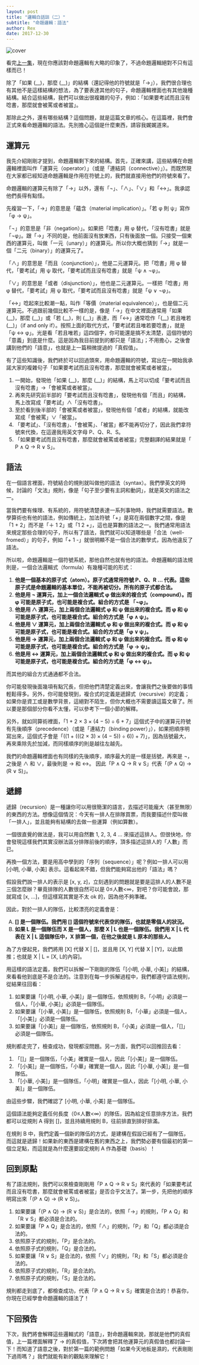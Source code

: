 ```yaml
---
layout: post
title: "邏輯白話談（二）"
subtitle: "命題邏輯：語法"
author: Rex
date: 2017-12-30
---
```


![cover](cover.png)

看完[上一集](/2017/07/27/logic-1/)，現在你應該對命題邏輯有大略的印象了，不過命題邏輯絕對不只有這樣而已！

除了「如果 (\_\_)，那麼 (\_\_)」的結構（還記得他的符號就是「→」），我們很合理也有其他不是這樣結構的想法，為了要表達其他的句子，命題邏輯裡面也有其他幾種結構。結合這些結構，我們可以做出很複雜的句子，例如：「如果要考試而且沒有唸書，那麼就會被罵或者被當」。

那除此之外，還有哪些結構？這個問題，就是這篇文章的核心。在這篇裡，我們會正式來看命題邏輯的語法。先別擔心這個是什麼東西，請容我娓娓道來。

## 運算元

我先介紹剛剛才提到，命題邏輯剩下來的結構。首先，正確來講，這些結構在命題邏輯裡面叫作「運算元（operator）」（或是「連結詞（connective）」）。而既然現在大家都已經知道命題邏輯是作用在符號上的，我們就直接用他們的符號來看了。

命題邏輯的運算元有除了「→」以外，還有「¬」、「∧」、「∨」和「↔」。我承認他們長得有點怪。

先複習一下，「→」的意思是「蘊含（material implication）」。「若 φ 則 ψ」寫作「φ → ψ」。

「¬」的意思是「非（negation）」。如果把「唸書」用 φ 替代，「沒有唸書」就是「¬φ」。跟「→」不同的是，他前面沒有放東西，只有後面放一個。只接受一個東西的運算元，叫做「一元（unary）」的運算元。所以你大概也猜到「→」就是一個「二元（binary）」的運算元了。

「∧」的意思是「而且（conjunction）」，他是二元運算元。把「唸書」用 φ 替代，「要考試」用 ψ 取代，「要考試而且沒有唸書」就是「ψ ∧ ¬φ」。

「∨」的意思是「或者（disjunction）」，他也是二元運算元。一樣把「唸書」用 φ 替代，「要考試」用 ψ 取代，「要考試而且沒有唸書」就是「ψ ∨ ¬φ」。

「↔」唸起來比較潮一點，叫作「等價（material equivalence）」，也是個二元運算元。不過跟前幾個比較不一樣的是，像是「→」在中文裡面通常用「如果 (\_\_)，那麼 (\_\_)」或「若 (\_\_)，則 (\_\_)」表達，而「↔」通常唸作「(\_\_) 若且唯若 (\_\_)」（if and only if）。按照上面的取代方式，「要考試若且唯若要唸書」，就是「ψ ↔ φ」。光是看「若且唯若」這四個字，你可能還是搞不太清楚，這個符號的「意義」到底是什麼。這是因為我目前提到的都只是「語法」；不用擔心，之後會講到他們的「語意」，也就是上一篇稍微提過的「真假值」。

有了這些知識後，我們終於可以回過頭來，用命題邏輯的符號，寫出在一開始我承諾大家的複雜句子「如果要考試而且沒有唸書，那麼就會被罵或者被當」。

1. 一開始，發現他「如果 (\_\_)，那麼 (\_\_)」的結構，馬上可以切成「要考試而且沒有唸書」→「會被罵或者被當」。
2. 再來先研究前半部的「要考試而且沒有唸書」，發現他有個「而且」的結構，馬上改寫成「要考試」∧「沒有唸書」。
3. 至於看到後半部的「會被罵或者被當」，發現他有個「或者」的結構，就能改寫成「會被罵」∨「被當」。
4. 「要考試」、「沒有唸書」、「會被罵」、「被當」都不能再切分了，因此我們拿符號來代換，在這邊我用英文字母 P、Q、R、S。
5. 「如果要考試而且沒有唸書，那麼就會被罵或者被當」完整翻譯的結果就是「 P ∧ Q → R ∨ S」。

## 語法

在一個語言裡面，符號結合的規則就叫做他的語法（syntax）。我們學英文的時候，討論的「文法」規則，像是「句子至少要有主詞和動詞」，就是英文的語法之一。

當我們要有條理、有系統的，用符號清楚表達一系列事物時，我們就需要語法。數學算術也有他的語法，例如傳統上，加法符號「+」是寫在兩個數字之間，像是「1 + 2」而不是「＋ 1 2」或「1 2 +」，這也是算數的語法之一。我們通常用語法來規定那些合理的句子，所以有了語法，我們就可以知道哪些是「合法（well-fromed）」的句子，例如「+ 1 -」就很明顯不是一個合法的數學式，因為他違反了語法。

所以啦，命題邏輯是一個符號系統，那他自然也就有他的語法。命題邏輯的語法規則是，一個合法邏輯式（formula）有幾種可能的形式：

1. <strong>他是一個基本的原子式（atom）。原子式通常用符號 P、Q、R … 代表。這些原子式是命題邏輯的基本單位，不能再被切分。所有的原子式都合法。</strong>
2. <strong>他是用 ¬ 運算元，加上一個合法邏輯式 φ 做出來的複合式（compound）。而 φ 可能是原子式，也可能是複合式。組合的方式是 「¬φ」。</strong>
3. <strong>他是用 ∧ 運算元，加上兩個合法邏輯式 φ 和 ψ 做出來的複合式。而 φ 和 ψ 可能是原子式，也可能是複合式。組合的方式是「φ ∧ ψ」。</strong>
4. <strong>他是用 ∨ 運算元，加上兩個合法邏輯式 φ 和 ψ 做出來的複合式。而 φ 和 ψ 可能是原子式，也可能是複合式。組合的方式是「φ ∨ ψ」。</strong>
5. <strong>他是用 → 運算元，加上兩個合法邏輯式 φ 和 ψ 做出來的複合式。而 φ 和 ψ 可能是原子式，也可能是複合式。組合的方式是「φ → ψ」。</strong>
6. <strong>他是用 ↔ 運算元，加上兩個合法邏輯式 φ 和 ψ 做出來的複合式。而 φ 和 ψ 可能是原子式，也可能是複合式。組合的方式是「φ ↔ ψ」。</strong>

而其他的組合方式通通都不合法。

你可能發現後面幾項有點冗長，但把他們清楚定義出來，會讓我們之後要做的事情輕鬆得多。另外，你可能發現到，複合式的定義是遞歸式（recursive）的定義；如果你是資工或是數學背景，這絕對不陌生，但你大概也不需要讀這篇文章了。所以要是那個部分你看不太懂，可以參考下一個小節的解釋。

另外，就如同算術裡面，「1 + 2 × 3 × (4 − 5) ÷ 6 + 7」這個式子中的運算元符號有先後順序（precedence）（或是「連結力（binding power）」），如果把順序明寫出來，這個式子會是「((1 + (((2 × 3) × (4 − 5)) ÷ 6)) + 7)」，因為括號最大，再來乘除先於加減，而同樣順序的則是越往左越先。

我們的命題邏輯裡面也有同樣的先後順序，順序最大的是一樣是括號，再來是 ¬，之後是 ∧ 和 ∨，最後則是 → 和 ↔。 因此「P ∧ Q → R ∨ S」代表「(P ∧ Q) → (R ∨ S)」。

## 遞歸

遞歸（recursion）是一種讓你可以用很簡潔的語言，去描述可能龐大（甚至無限）的東西的方法。想像這個情況：今天有一排人在排隊買票，而我要描述什麼叫做「一排人」，並且能夠有結構的去做一些運算（例如算數）。

一個很直覺的做法是，我可以用自然數 1, 2, 3, 4 … 來描述這排人。但很快地，你會發現這樣我們其實沒辦法區分排隊前後的順序，頂多描述這排人的「人數」而已。

再換一個方法，要是用高中學到的「序列（sequence）」呢？例如一排人可以用 [小明, 小華, 小美] 表示。這看起來不錯，但我們能夠寫出他的「語法」嗎？

假設我們說一排人的表示是 [x, y, z]，立刻遇到的問題就是要是這排人的人數不是三個怎麼辦？畢竟排隊的人數很自然可以是 0≤人數<∞，對吧？你可能會說，那就寫成 [x, …]，但這樣寫其實是不太 ok 的，因為他不夠準確。

因此，對於一排人的隊伍，比較漂亮的定義會是：

<ol type="A">
<li><strong>[] 是一個隊伍。我們用 [] 這個符號來代表空的隊伍，也就是零個人的狀況。</strong></li>
<li><strong>如果 L 是一個隊伍而 X 是一個人，那麼 X | L 也是一個隊伍。我們用 X | L 代表在 X | L 這個隊伍中，X 排第一個，在他之後就是 L 原本的那些人。</strong></li>
</ol>

為了方便起見，我們將用 [X] 代替 X | []，並且用 [X, Y] 代替 X | [Y]，以此類推；也就是 X | L = [X, L的內容]。

用這樣的語法定義，我們可以拆解一下剛剛的隊伍「[小明, 小華, 小美]」的結構，來看看他到底是不是合法的。注意到在每一步拆解過程中，我們都遵守語法規則，從結果往回看：

1. 如果要讓「[小明, 小華, 小美]」是一個隊伍，依照規則 B，「小明」必須是一個人，「[小華, 小美]」必須是一個隊伍。
2. 如果要讓「[小華, 小美]」是一個隊伍，依照規則 B，「小華」必須是一個人，「[小美]」必須是一個隊伍。
3. 如果要讓「[小美]」是一個隊伍，依照規則 B，「小美」必須是一個人，「[]」必須是一個隊伍。

規則都走完了，檢查成功，發現都沒問題。另一方面，我們可以回推回去看：

1. 「[]」是一個隊伍，「小美」確實是一個人，因此「[小美]」是一個隊伍。
2. 「[小美]」是一個隊伍，「小華」確實是一個人，因此「[小華, 小美]」是一個隊伍。
3. 「[小華, 小美]」是一個隊伍，「小明」確實是一個人，因此「[小明, 小華, 小美]」是一個隊伍。

由這些步驟，我們確認了 [小明, 小華, 小美] 是一個隊伍。

這個語法能夠定義任何長度（0≤人數<∞）的隊伍，因為給定任意排序方法，我們都可以從規則 A 得到 []，並且持續用規則 B，往前排直到排好排滿。

在規則 B 中，我們定義一個新的隊伍的方式，是建構在假設已經有了一個隊伍，而這就是遞歸！如果新的東西是建構在舊的東西之上，我們勢必要有個最初的第一個立足點，而這就是為什麼還要設定規則 A 作為基礎（basis）！

## 回到原點

有了語法規則，我們可以來檢查剛剛用「P ∧ Q → R ∨ S」來代表的「如果要考試而且沒有唸書，那麼就會被罵或者被當」是否合乎文法了。第一步，先把他的順序明寫出來「(P ∧ Q) → (R ∨ S)」。

1. 如果要讓「(P ∧ Q) → (R ∨ S)」是合法的，依照「→」的規則，「P ∧ Q」和「R ∨ S」都必須是合法的。
2. 如果要讓「P ∧ Q」是合法的，依照「∧」的規則，「P」和「Q」都必須是合法的。
3. 依照原子式的規則，「P」是合法的。
4. 依照原子式的規則，「Q」是合法的。
5. 如果要讓「R ∨ S」是合法的，依照「∨」的規則，「R」和「S」都必須是合法的。
6. 依照原子式的規則，「R」是合法的。
7. 依照原子式的規則，「S」是合法的。

規則都走到底了，都檢查成功，代表「P ∧ Q → R ∨ S」確實是合法的！恭喜你，你現在已經學會命題邏輯的語法了！

## 下回預告

下次，我們將會解釋這些邏輯式的「語意」，對命題邏輯來說，那就是他們的真假值，上一篇裡面解釋了 → 的真假值，下次將會把其他運算元的真假值也都討論一下！而知道了語意之後，對於第一篇的範例問題「如果今天地板是濕的，代表剛剛下過雨嗎？」我們就能有新的觀點來理解它！
